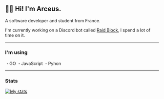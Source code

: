 ## 👋🏻 Hi! I'm Arceus.

A software developer and student from France.

I'm currently working on a Discord bot called [Raid Block](https://discord.com/oauth2/authorize?client_id=771031203771187231&scope=bot&permissions=8), I spend a lot of time on it.

---

### I'm using

・GO
・JavaScript
・Pyhon

---

### Stats

[![My stats](https://github-readme-stats.vercel.app/api?username=Arceus&title_color=7289DA&icon_color=7289DA&text_color=FFFFFF&bg_color=2C2F33&show_icons=true)](https://github.com/Arrceuss)
